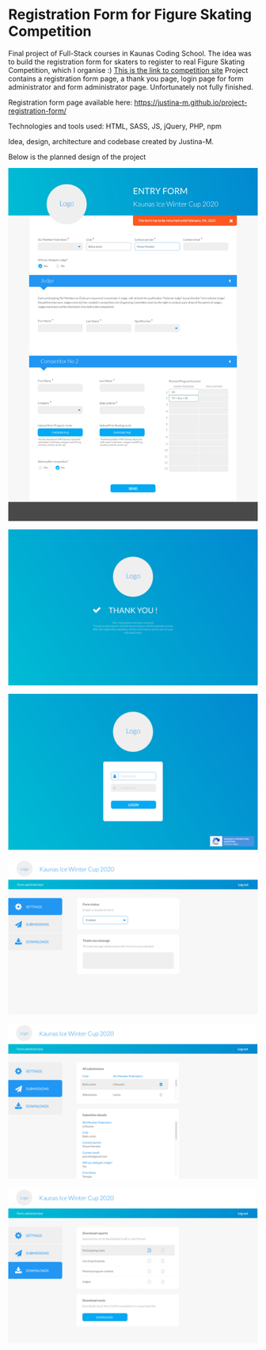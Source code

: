 # Registration Form for Figure Skating Competition

Final project of Full-Stack courses in Kaunas Coding School.
The idea was to build the registration form for skaters to register to real Figure Skating Competition, which I organise :) [This is the link to competition site](http://www.kaunasice.lt/)
Project contains a registration form page, a thank you page, login page for form administrator and form administrator page. Unfortunately not fully finished.

Registration form page available here: https://justina-m.github.io/project-registration-form/

Technologies and tools used: HTML, SASS, JS, jQuery, PHP, npm

Idea, design, architecture and codebase created by Justina-M.

Below is the planned design of the project

![form design](./design/registration-form-style-desktop.jpg)

![thank you design](./design/thank-you-page-style-desktop.jpg)

![login design](./design/login-page-style-desktop.jpg)

![admin design 1](./design/administrator-page-style-desktop-1.jpg)

![admin design 2](./design/administrator-page-style-desktop-2.jpg)

![admin design 3](./design/administrator-page-style-desktop-3.jpg)

